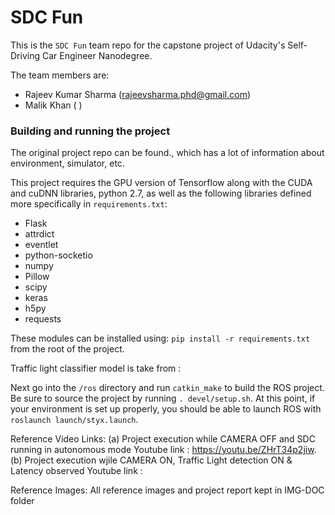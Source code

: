 # SDC Fun

This is the `SDC Fun` team repo for the capstone project of Udacity's Self-Driving Car Engineer Nanodegree. 

The team members are:

 * Rajeev Kumar Sharma (rajeevsharma.phd@gmail.com)
 * Malik Khan ( )


### Building and running the project

The original project repo can be found.,
which has a lot of information about environment, simulator, etc.

This project requires the GPU version of Tensorflow along with the CUDA and cuDNN libraries, python 2.7, as well as the following libraries defined more specifically in `requirements.txt`:

  * Flask
  * attrdict
  * eventlet
  * python-socketio
  * numpy
  * Pillow
  * scipy
  * keras
  * h5py
  * requests

These modules can be installed using: `pip install -r requirements.txt` from the root of the project.  

Traffic light classifier model is take from : 

Next go into the `/ros` directory and run `catkin_make` to build the ROS project. Be sure to source the project by running `. devel/setup.sh`.  At this point, if your environment is set up properly, you should be able to launch ROS with `roslaunch launch/styx.launch`.

Reference Video Links: 
(a) Project execution while CAMERA OFF and SDC running in autonomous mode
    Youtube link :  https://youtu.be/ZHrT34p2jiw.  
(b) Project execution wjile CAMERA ON, Traffic Light detection ON & Latency observed
    Youtube link : 

Reference Images: 
All reference images and project report kept in IMG-DOC folder 
